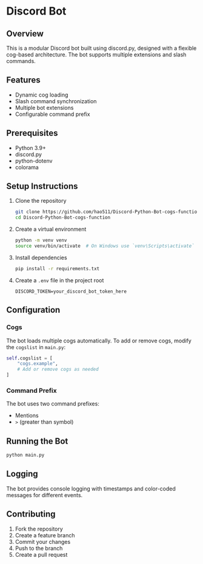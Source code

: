 # Discord Bot

## Overview
This is a modular Discord bot built using discord.py, designed with a flexible cog-based architecture. The bot supports multiple extensions and slash commands.

## Features
- Dynamic cog loading
- Slash command synchronization
- Multiple bot extensions
- Configurable command prefix

## Prerequisites
- Python 3.9+
- discord.py
- python-dotenv
- colorama

## Setup Instructions

1. Clone the repository
   ```bash
   git clone https://github.com/hao511/Discord-Python-Bot-cogs-function.git
   cd Discord-Python-Bot-cogs-function
   ```

2. Create a virtual environment
   ```bash
   python -m venv venv
   source venv/bin/activate  # On Windows use `venv\Scripts\activate`
   ```

3. Install dependencies
   ```bash
   pip install -r requirements.txt
   ```

4. Create a `.env` file in the project root
   ```
   DISCORD_TOKEN=your_discord_bot_token_here
   ```

## Configuration

### Cogs
The bot loads multiple cogs automatically. To add or remove cogs, modify the `cogslist` in `main.py`:

```python
self.cogslist = [
    "cogs.example",
    # Add or remove cogs as needed
]
```

### Command Prefix
The bot uses two command prefixes:
- Mentions
- `>` (greater than symbol)

## Running the Bot
```bash
python main.py
```


## Logging
The bot provides console logging with timestamps and color-coded messages for different events.

## Contributing
1. Fork the repository
2. Create a feature branch
3. Commit your changes
4. Push to the branch
5. Create a pull request
